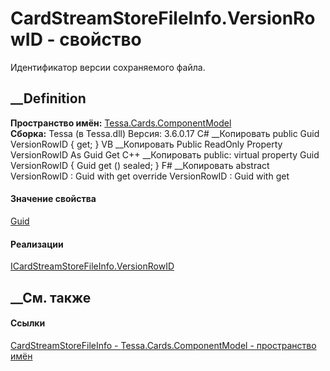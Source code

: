 # CardStreamStoreFileInfo.VersionRowID - свойство
Идентификатор версии сохраняемого файла.
##  __Definition
 **Пространство имён:**
[Tessa.Cards.ComponentModel](N_Tessa_Cards_ComponentModel.htm)  
 **Сборка:** Tessa (в Tessa.dll) Версия: 3.6.0.17
C# __Копировать
     public Guid VersionRowID { get; }
VB __Копировать
     Public ReadOnly Property VersionRowID As Guid
    	Get
C++ __Копировать
     public:
    virtual property Guid VersionRowID {
    	Guid get () sealed;
    }
F# __Копировать
     abstract VersionRowID : Guid with get
    override VersionRowID : Guid with get
#### Значение свойства
[Guid](https://learn.microsoft.com/dotnet/api/system.guid)
#### Реализации
[ICardStreamStoreFileInfo.VersionRowID](P_Tessa_Cards_ComponentModel_ICardStreamStoreFileInfo_VersionRowID.htm)  
##  __См. также
#### Ссылки
[CardStreamStoreFileInfo -
](T_Tessa_Cards_ComponentModel_CardStreamStoreFileInfo.htm)
[Tessa.Cards.ComponentModel - пространство
имён](N_Tessa_Cards_ComponentModel.htm)
